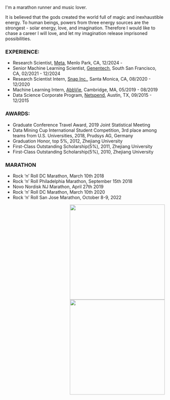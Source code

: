 

I'm a marathon runner and music lover. 

It is believed that the gods created the world full of magic and inexhaustible energy. To human beings, powers from
three energy sources are the strongest - solar energy, love, and imagination. Therefore I would like to chase
a career I will love, and let my imagination release imprisoned possibilities.

### EXPERIENCE:

- Research Scientist, [Meta](https://about.meta.com), Menlo Park, CA, 12/2024 - 
- Senior Machine Learning Scientist, [Genentech](https://www.gene.com), South San Francisco, CA, 02/2021 - 12/2024
- Research Scientist Intern, [Snap Inc.](https://www.snap.com/en-US/), Santa Monica, CA,  08/2020 - 12/2020 
- Machine Learning Intern, [AbbVie](https://www.abbvie.com), Cambridge, MA,  05/2019 - 08/2019 
- Data Science Corporate Program, [Netspend](https://www.netspend.com), Austin, TX,  09/2015 - 12/2015


### AWARDS:

- Graduate Conference Travel Award, 2019 Joint Statistical Meeting
- Data Mining Cup International Student Competition, 3rd place among teams from U.S. Universities, 2018, Prudsys AG, Germany
- Graduation Honor, top 5%, 2012, Zhejiang University 
- First-Class Outstanding Scholarship(5%), 2011, Zhejiang University 
- First-Class Outstanding Scholarship(5%), 2010, Zhejiang University 

### MARATHON

- Rock ‘n’ Roll DC Marathon, March 10th 2018
- Rock ‘n’ Roll Philadelphia Marathon, September 15th 2018 
- Novo Nordisk NJ Marathon, April 27th 2019 
- Rock ‘n’ Roll DC Marathon, March 10th 2020
- Rock ‘n’ Roll San Jose Marathon, October 8-9, 2022


<img align="right" src="/assets/img/m.jpg" alt="" width="300">
<img align="right" src="/assets/img/school.png" alt="" width="300">



